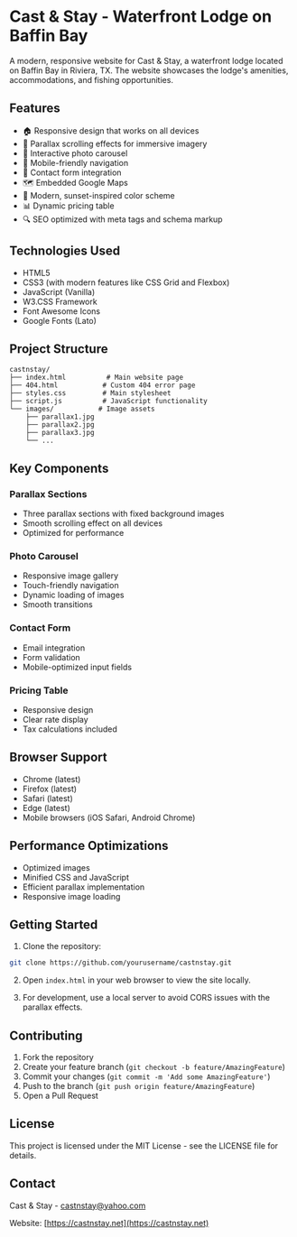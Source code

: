 # Cast & Stay - Waterfront Lodge on Baffin Bay

A modern, responsive website for Cast & Stay, a waterfront lodge located on Baffin Bay in Riviera, TX. The website showcases the lodge's amenities, accommodations, and fishing opportunities.

## Features

- 🏠 Responsive design that works on all devices
- 🎣 Parallax scrolling effects for immersive imagery
- 📸 Interactive photo carousel
- 📱 Mobile-friendly navigation
- 📝 Contact form integration
- 🗺️ Embedded Google Maps
- 🎨 Modern, sunset-inspired color scheme
- 📊 Dynamic pricing table
- 🔍 SEO optimized with meta tags and schema markup

## Technologies Used

- HTML5
- CSS3 (with modern features like CSS Grid and Flexbox)
- JavaScript (Vanilla)
- W3.CSS Framework
- Font Awesome Icons
- Google Fonts (Lato)

## Project Structure

```
castnstay/
├── index.html          # Main website page
├── 404.html           # Custom 404 error page
├── styles.css         # Main stylesheet
├── script.js          # JavaScript functionality
└── images/           # Image assets
    ├── parallax1.jpg
    ├── parallax2.jpg
    ├── parallax3.jpg
    └── ...
```

## Key Components

### Parallax Sections
- Three parallax sections with fixed background images
- Smooth scrolling effect on all devices
- Optimized for performance

### Photo Carousel
- Responsive image gallery
- Touch-friendly navigation
- Dynamic loading of images
- Smooth transitions

### Contact Form
- Email integration
- Form validation
- Mobile-optimized input fields

### Pricing Table
- Responsive design
- Clear rate display
- Tax calculations included

## Browser Support

- Chrome (latest)
- Firefox (latest)
- Safari (latest)
- Edge (latest)
- Mobile browsers (iOS Safari, Android Chrome)

## Performance Optimizations

- Optimized images
- Minified CSS and JavaScript
- Efficient parallax implementation
- Responsive image loading

## Getting Started

1. Clone the repository:
```bash
git clone https://github.com/yourusername/castnstay.git
```

2. Open `index.html` in your web browser to view the site locally.

3. For development, use a local server to avoid CORS issues with the parallax effects.

## Contributing

1. Fork the repository
2. Create your feature branch (`git checkout -b feature/AmazingFeature`)
3. Commit your changes (`git commit -m 'Add some AmazingFeature'`)
4. Push to the branch (`git push origin feature/AmazingFeature`)
5. Open a Pull Request

## License

This project is licensed under the MIT License - see the LICENSE file for details.

## Contact

Cast & Stay - [castnstay@yahoo.com](mailto:castnstay@yahoo.com)

Website: [https://castnstay.net](https://castnstay.net)
